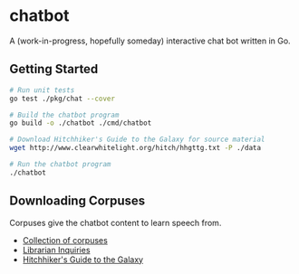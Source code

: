# chatbot

A (work-in-progress, hopefully someday) interactive chat bot written in Go.

## Getting Started

```sh
# Run unit tests
go test ./pkg/chat --cover

# Build the chatbot program
go build -o ./chatbot ./cmd/chatbot

# Download Hitchhiker's Guide to the Galaxy for source material
wget http://www.clearwhitelight.org/hitch/hhgttg.txt -P ./data

# Run the chatbot program
./chatbot
```

## Downloading Corpuses

Corpuses give the chatbot content to learn speech from.

- [Collection of corpuses](http://freeconnection.blogspot.hu/2016/04/conversational-datasets-for-train.html)
- [Librarian Inquiries](https://academiccommons.columbia.edu/catalog/ac:176612)
- [Hitchhiker's Guide to the Galaxy](http://www.clearwhitelight.org/hitch/hhgttg.txt)
